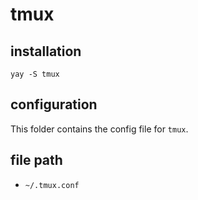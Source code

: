 # tmux

## installation

```
yay -S tmux
```

## configuration

This folder contains the config file for `tmux`.

## file path

- `~/.tmux.conf`
